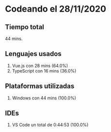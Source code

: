 # Codeando el 28/11/2020

## Tiempo total
44 mins.

## Lenguajes usados
1. Vue.js con 28 mins (64.0%)
1. TypeScript con 16 mins (36.0%)

## Plataformas utilizadas
1. Windows con 44 mins (100.0%)

## IDEs
1. VS Code un total de 0:44:53 (100.0%)
